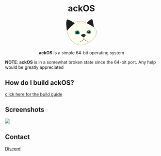 <div align="center">

# ackOS

<img src="assets/logo.png" width="100px"></img>

**ackOS** is a simple 64-bit operating system

</div>

**NOTE**: 
**ackOS** is in a somewhat broken state since the 64-bit port. Any help would be greatly appreciated 

## How do I build ackOS?
[click here for the build guide](manual/build.md)

## Screenshots
![](https://i.imgur.com/sBRftt4.png)

## Contact
[Discord](https://discord.gg/f6WRY6sHqa)
